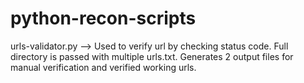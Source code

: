 # python-recon-scripts

urls-validator.py --> Used to verify url by checking status code. Full directory is passed with multiple urls.txt. Generates 2 output files for manual verification and verified working urls.
